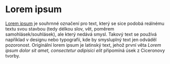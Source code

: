 # Lorem ipsum

[Lorem ipsum](https://cs.wikipedia.org/wiki/Lorem_ipsum) je souhrnné označení pro text, který se sice podobá reálnému textu svou stavbou (tedy délkou slov, vět, poměrem samohlásek/souhlásek), ale který nedává smysl. Takový text se používá například v designu nebo typografii, kde by smysluplný text jen odváděl pozoronost. Originální lorem ipsum je latinský text, jehož první věta *Lorem ipsum dolor sit amet, consectetur adipisici elit* připomíná úsek z Ciceronovy tvorby.